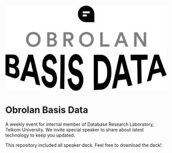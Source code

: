 
![Obrolan Basis Data](https://github.com/basisdatalab/obd/raw/master/obd.png)

# Obrolan Basis Data
A weekly event for internal member of Database Research Laboratory, Telkom University. We invite special speaker to share about latest technology to keep you updated.

This repository included all speaker deck. Feel free to download the deck!
